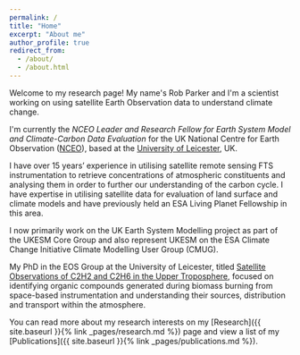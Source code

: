 ```yaml
---
permalink: /
title: "Home"
excerpt: "About me"
author_profile: true
redirect_from: 
  - /about/
  - /about.html
---
```


Welcome to my research page! My name's Rob Parker and I'm a scientist working on using satellite Earth Observation data to understand climate change.

I'm currently the *NCEO Leader and Research Fellow for Earth System Model and Climate-Carbon Data Evaluation* for the UK National Centre for Earth Observation ([NCEO](https://www.nceo.ac.uk/)), based at the [University of Leicester](https://www2.le.ac.uk/departments/physics/people/robparkers), UK.

I have over 15 years’ experience in utilising satellite remote sensing FTS instrumentation to retrieve concentrations of atmospheric constituents and analysing them in order to further our understanding of the carbon cycle. I have expertise in utilising satellite data for evaluation of land surface and climate models and have previously held an ESA Living Planet Fellowship in this area. 

I now primarily work on the UK Earth System Modelling project as part of the UKESM Core Group and also represent UKESM on the ESA Climate Change Initiative Climate Modelling User Group (CMUG).

My PhD in the EOS Group at the University of Leicester, titled [Satellite Observations of C2H2 and C2H6 in the Upper Troposphere](https://hdl.handle.net/2381/7955), focused on identifying organic compounds generated during biomass burning from space-based instrumentation and understanding their sources, distribution and transport within the atmosphere.

You can read more about my research interests on my [Research]({{ site.baseurl }}{% link _pages/research.md %}) page and view a list of my [Publications]({{ site.baseurl }}{% link _pages/publications.md %}).




